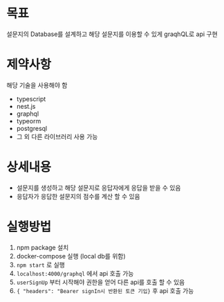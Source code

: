 # 목표
설문지의 Database를 설계하고 해당 설문지를 이용할 수 있게 graqhQL로 api 구현
# 제약사항
해당 기술을 사용해야 함
- typescript
- nest.js
- graphql
- typeorm
- postgresql
- 그 외 다른 라이브러리 사용 가능

# 상세내용
- 설문지를 생성하고 해당 설문지로 응답자에게 응답을 받을 수 있음
- 응답자가 응답한 설문지의 점수를 계산 할 수 있음

# 실행방법
1. npm package 설치
2. docker-compose 실행 (local db를 위함)
3. `npm start` 로 실행
4. `localhost:4000/graphql` 에서 api 호출 가능
5. `userSignUp` 부터 시작해야 권한을 얻어 다른 api를 호출 할 수 있음
6. `{ "headers": "Bearer signIn시 반환된 토큰 기입}` 후 api 호출 가능